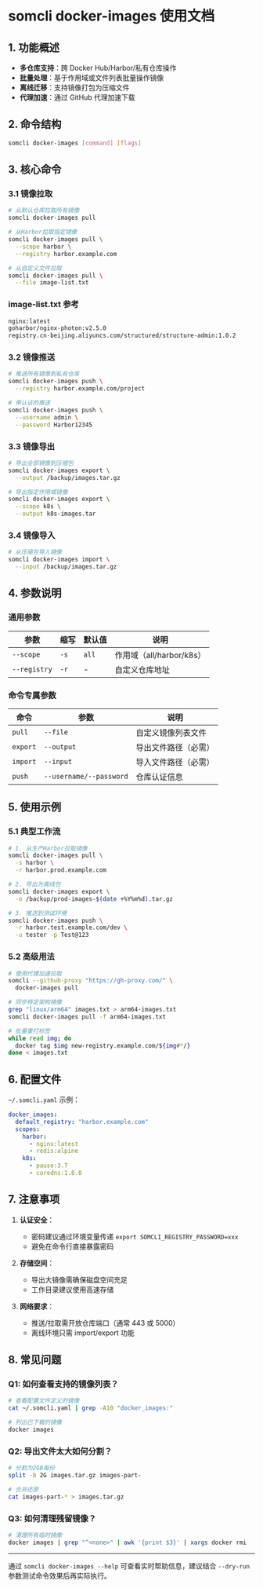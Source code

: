 # somcli docker-images 使用文档

## 1. 功能概述

- **多仓库支持**：跨 Docker Hub/Harbor/私有仓库操作
- **批量处理**：基于作用域或文件列表批量操作镜像
- **离线迁移**：支持镜像打包为压缩文件
- **代理加速**：通过 GitHub 代理加速下载

## 2. 命令结构

```bash
somcli docker-images [command] [flags]
```

## 3. 核心命令

### 3.1 镜像拉取

```bash
# 从默认仓库拉取所有镜像
somcli docker-images pull

# 从Harbor拉取指定镜像
somcli docker-images pull \
  --scope harbor \
  --registry harbor.example.com

# 从自定义文件拉取
somcli docker-images pull \
  --file image-list.txt
```

### image-list.txt 参考

```txt
nginx:latest
goharbor/nginx-photon:v2.5.0
registry.cn-beijing.aliyuncs.com/structured/structure-admin:1.0.2

```

### 3.2 镜像推送

```bash
# 推送所有镜像到私有仓库
somcli docker-images push \
  --registry harbor.example.com/project

# 带认证的推送
somcli docker-images push \
  --username admin \
  --password Harbor12345
```

### 3.3 镜像导出

```bash
# 导出全部镜像到压缩包
somcli docker-images export \
  --output /backup/images.tar.gz

# 导出指定作用域镜像
somcli docker-images export \
  --scope k8s \
  --output k8s-images.tar
```

### 3.4 镜像导入

```bash
# 从压缩包导入镜像
somcli docker-images import \
  --input /backup/images.tar.gz
```

## 4. 参数说明

### 通用参数

| 参数         | 缩写 | 默认值 | 说明                     |
| ------------ | ---- | ------ | ------------------------ |
| `--scope`    | `-s` | `all`  | 作用域（all/harbor/k8s） |
| `--registry` | `-r` | -      | 自定义仓库地址           |

### 命令专属参数

| 命令     | 参数                    | 说明                 |
| -------- | ----------------------- | -------------------- |
| `pull`   | `--file`                | 自定义镜像列表文件   |
| `export` | `--output`              | 导出文件路径（必需） |
| `import` | `--input`               | 导入文件路径（必需） |
| `push`   | `--username/--password` | 仓库认证信息         |

## 5. 使用示例

### 5.1 典型工作流

```bash
# 1. 从生产Harbor拉取镜像
somcli docker-images pull \
  -s harbor \
  -r harbor.prod.example.com

# 2. 导出为离线包
somcli docker-images export \
  -o /backup/prod-images-$(date +%Y%m%d).tar.gz

# 3. 推送到测试环境
somcli docker-images push \
  -r harbor.test.example.com/dev \
  -u tester -p Test@123
```

### 5.2 高级用法

```bash
# 使用代理加速拉取
somcli --github-proxy "https://gh-proxy.com/" \
  docker-images pull

# 同步特定架构镜像
grep "linux/arm64" images.txt > arm64-images.txt
somcli docker-images pull -f arm64-images.txt

# 批量重打标签
while read img; do
  docker tag $img new-registry.example.com/${img#*/}
done < images.txt
```

## 6. 配置文件

`~/.somcli.yaml` 示例：

```yaml
docker_images:
  default_registry: "harbor.example.com"
  scopes:
    harbor:
      - nginx:latest
      - redis:alpine
    k8s:
      - pause:3.7
      - coredns:1.8.0
```

## 7. 注意事项

1. **认证安全**：

   - 密码建议通过环境变量传递 `export SOMCLI_REGISTRY_PASSWORD=xxx`
   - 避免在命令行直接暴露密码

2. **存储空间**：

   - 导出大镜像需确保磁盘空间充足
   - 工作目录建议使用高速存储

3. **网络要求**：
   - 推送/拉取需开放仓库端口（通常 443 或 5000）
   - 离线环境只需 import/export 功能

## 8. 常见问题

### Q1: 如何查看支持的镜像列表？

```bash
# 查看配置文件定义的镜像
cat ~/.somcli.yaml | grep -A10 "docker_images:"

# 列出已下载的镜像
docker images
```

### Q2: 导出文件太大如何分割？

```bash
# 分割为2GB每份
split -b 2G images.tar.gz images-part-

# 合并还原
cat images-part-* > images.tar.gz
```

### Q3: 如何清理残留镜像？

```bash
# 清理所有临时镜像
docker images | grep "^<none>" | awk '{print $3}' | xargs docker rmi
```

---

通过 `somcli docker-images --help` 可查看实时帮助信息，建议结合 `--dry-run` 参数测试命令效果后再实际执行。
